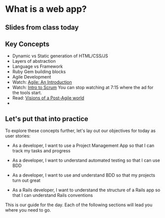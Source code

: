 # What is a web app?

## Slides from class today

<script async class="speakerdeck-embed" data-id="8f7f70301eec013270c51ef643d490c5" data-ratio="1.29456384323641" src="//speakerdeck.com/assets/embed.js"></script>


## Key Concepts
- Dynamic vs Static generation of HTML/CSS/JS
- Layers of abstraction
- Language vs Framework
- Ruby Gem building blocks
- Agile Development
 - Watch: [Agile: An Introduction](http://www.youtube.com/watch?v=OJflDE6OaSc)
 - Watch: [Intro to Scrum](http://www.youtube.com/watch?v=XU0llRltyFM) You can stop watching at 7:15 where the ad for the tools start.
 - Read: [Visions of a Post-Agile world](http://blog.sprint.ly/post/41801740808/visions-of-a-post-agile-world)
 -

## Let's put that into practice

To explore these concepts further, let's lay out our objectives for today as user stories:

- As a developer, I want to use a Project Management App so that I can track my tasks and progress

- As a developer, I want to understand automated testing so that I can use BDD

- As a developer, I want to use and understand BDD so that my projects turn out great

- As a Rails developer, I want to understand the structure of a Rails app so that I can understand Rails conventions

This is our guide for the day. Each of the following sections will lead you where you need to go.
